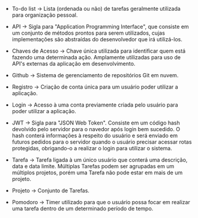 - To-do list -> Lista (ordenada ou não) de tarefas geralmente utilizada para organização pessoal.

- API -> Sigla para "Application Programming Interface", que consiste em um conjunto de métodos prontos para serem utilizados, cujas implementações são abstraídas do desenvolvedor que irá utilizá-los.

- Chaves de Acesso -> Chave única utilizada para identificar quem está fazendo uma determinada ação. Amplamente utilizadas para uso de API's externas da aplicação em desenvolvimento.

- Github -> Sistema de gerenciamento de repositórios Git em nuvem.

- Registro -> Criação de conta única para um usuário poder utilizar a aplicação.

- Login -> Acesso à uma conta previamente criada pelo usuário para poder utilizar a aplicação.

- JWT -> Sigla para "JSON Web Token". Consiste em um código hash devolvido pelo servidor para o navedor após login bem sucedido. O hash conterá informações à respeito do usuário e será enviado em futuros pedidos para o servidor quando o usuário precisar acessar rotas protegidas, obrigando-o a realizar o login para utilizar o sistema.

- Tarefa -> Tarefa ligada à um único usuário que conterá uma descrição, data e data limite. Múltiplas Tarefas podem ser agrupadas em um múltiplos projetos, porém uma Tarefa não pode estar em mais de um projeto. 

- Projeto -> Conjunto de Tarefas.

- Pomodoro -> Timer utilizado para que o usuário possa focar em realizar uma tarefa dentro de um determinado período de tempo.